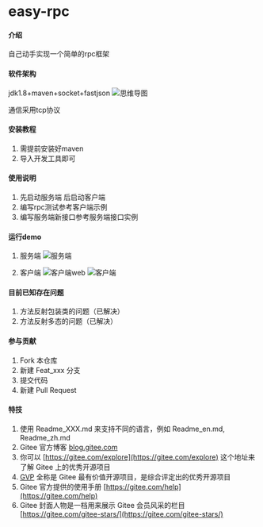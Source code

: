 # easy-rpc

#### 介绍
自己动手实现一个简单的rpc框架

#### 软件架构
jdk1.8+maven+socket+fastjson
![思维导图](https://images.gitee.com/uploads/images/2021/0331/221757_8df57b82_5489834.png "RPC思维导图.png")

通信采用tcp协议


#### 安装教程

1. 需提前安装好maven
2. 导入开发工具即可


#### 使用说明

1.  先启动服务端 后启动客户端
2.  编写rpc测试参考客户端示例
3.  编写服务端新接口参考服务端接口实例  

#### 运行demo

1. 服务端
![服务端](https://images.gitee.com/uploads/images/2021/0331/222322_376b61ed_5489834.png "服务端.png")


2. 客户端
![客户端web](https://images.gitee.com/uploads/images/2021/0331/225736_101928a3_5489834.png "客户端web.png")
![客户端](https://images.gitee.com/uploads/images/2021/0331/222248_f2f2c51a_5489834.png "客户端.png")

#### 目前已知存在问题

1. 方法反射包装类的问题（已解决）
2. 方法反射多态的问题（已解决）

#### 参与贡献

1.  Fork 本仓库
2.  新建 Feat_xxx 分支
3.  提交代码
4.  新建 Pull Request


#### 特技

1.  使用 Readme\_XXX.md 来支持不同的语言，例如 Readme\_en.md, Readme\_zh.md
2.  Gitee 官方博客 [blog.gitee.com](https://blog.gitee.com)
3.  你可以 [https://gitee.com/explore](https://gitee.com/explore) 这个地址来了解 Gitee 上的优秀开源项目
4.  [GVP](https://gitee.com/gvp) 全称是 Gitee 最有价值开源项目，是综合评定出的优秀开源项目
5.  Gitee 官方提供的使用手册 [https://gitee.com/help](https://gitee.com/help)
6.  Gitee 封面人物是一档用来展示 Gitee 会员风采的栏目 [https://gitee.com/gitee-stars/](https://gitee.com/gitee-stars/)
